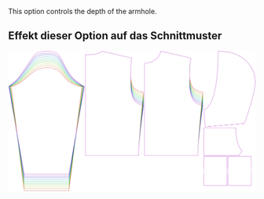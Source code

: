 
This option controls the depth of the armhole.


## Effekt dieser Option auf das Schnittmuster
![This image shows the effect of this option by superimposing several variants that have a different value for this option](huey_armholedepthfactor_sample.svg "Effect of this option on the pattern")
